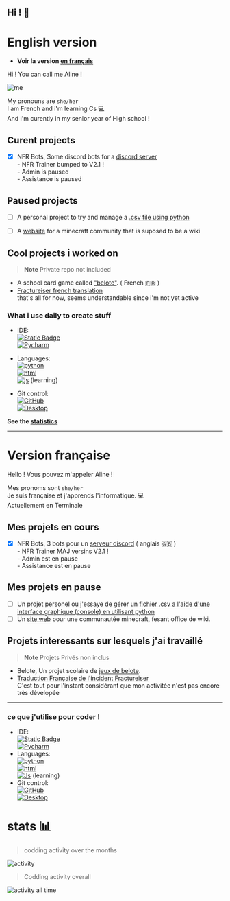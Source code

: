 ## Hi ! 👋

# English version
- **Voir la version [en français](#version-française)**

Hi ! You can call me Aline !   

![me](https://cdn.discordapp.com/attachments/1042889170240163840/1125102130622111765/image.png?size=16&quality=lossless)

My pronouns are `she/her`   
I am French and i'm learning Cs 💻   
And i'm curently in my senior year of High school !

## Curent projects

- [x] NFR Bots, Some discord bots for a [discord server](https://discord.gg/BFA8GTvsuN) \
      - NFR Trainer bumped to V2.1 ! \
      - Admin is paused \
      - Assistance is paused

## Paused projects
- [ ] A personal project to try and manage a [.csv file using python](https://github.com/TheWarior73/Simple-csv-file-Manipulator)
- [ ] A [website](https://github.com/TheWarior73/Aedivos-wiki) for a minecraft community that is suposed to be a wiki


## Cool projects i worked on
> **Note**
> Private repo not included

- A school card game called ["belote"](https://github.com/TheWarior73/Belote-TNSI--2023-2024). ( French 🇫🇷 )
- [Fractureiser french translation](https://github.com/TheWarior73/fractureiser/blob/main/lang/fr-FR/README.md)  
that's all for now, seems understandable since i'm not yet active

### What i use daily to create stuff

- IDE: \
[![Static Badge](https://img.shields.io/badge/Visual-Studio_Code%20-%20black?style=flat-square&logo=visual-studio-code&logoColor=blue&labelColor=yellow)](https://code.visualstudio.com/)\
[![Pycharm](https://img.shields.io/badge/Pycharm%20-%20JetBrains%20-%20black?style=flat-square&logo=pycharm&logoColor=yellow&labelColor=teal)](https://www.jetbrains.com/fr-fr/pycharm/)

- Languages: \
[![python](https://img.shields.io/badge/Python-black?style=flat-square&logo=python)](https://python.org)\
[![html](https://img.shields.io/badge/HTML-black?style=flat-square&logo=html5)](https://developer.mozilla.org/fr/docs/Web/HTML) \
[![js](https://img.shields.io/badge/Javascript-black?style=flat-square&logo=javascript)](https://developer.mozilla.org/fr/docs/Web/JavaScript) (learning)
- Git control: \
[![GitHub](https://img.shields.io/badge/GitHub-black?style=flat-square&logo=github)](https://github.com/)\
[![Desktop](https://img.shields.io/badge/Github-Desktop%20-%20black?style=flat-square&logo=github&logoColor=white&labelColor=purple)](https://desktop.github.com/)

**See the [statistics](#stats-)** 

---

# Version française
Hello ! Vous pouvez m'appeler Aline !

Mes pronoms sont `she/her` \
Je suis française et j'apprends l'informatique. 💻\
Actuellement en Terminale

## Mes projets en cours

- [x] NFR Bots, 3 bots pour un [serveur discord](https://discord.gg/BFA8GTvsuN) ( anglais 🇬🇧 ) \
      - NFR Trainer MAJ versins V2.1 ! \
      - Admin est en pause \
      - Assistance est en pause

## Mes projets en pause
- [ ] Un projet personel ou j'essaye de gérer un [fichier .csv a l'aide d'une interface graphique (console) en utilisant python](https://github.com/TheWarior73/Simple-csv-file-Manipulator)
- [ ] Un [site web](https://github.com/TheWarior73/Aedivos-wiki) pour une communautée minecraft, fesant office de wiki. 

## Projets interessants sur lesquels j'ai travaillé
> **Note**
> Projets Privés non inclus

- Belote, Un projet scolaire de [jeux de belote](https://github.com/TheWarior73/Belote-TNSI--2023-2024).
- [Traduction Française de l'incident Fractureiser](https://github.com/TheWarior73/fractureiser/blob/main/lang/fr-FR/README.md)  
C'est tout pour l'instant considérant que mon activitée n'est pas encore très dévelopée
---

### ce que j'utilise pour coder ! 

- IDE: \
[![Static Badge](https://img.shields.io/badge/Visual-Studio_Code%20-%20black?style=flat-square&logo=visual-studio-code&logoColor=blue&labelColor=yellow)](https://code.visualstudio.com/)\
[![Pycharm](https://img.shields.io/badge/Pycharm%20-%20JetBrains%20-%20black?style=flat-square&logo=pycharm&logoColor=yellow&labelColor=teal)](https://www.jetbrains.com/fr-fr/pycharm/)
- Languages: \
[![python](https://img.shields.io/badge/Python-black?style=flat-square&logo=python)](https://python.org)\
[![html](https://img.shields.io/badge/HTML-black?style=flat-square&logo=html5)](https://developer.mozilla.org/fr/docs/Web/HTML) \
[![Js](https://img.shields.io/badge/Javascript-black?style=flat-square&logo=javascript)](https://developer.mozilla.org/fr/docs/Web/JavaScript) (learning)
- Git control: \
[![GitHub](https://img.shields.io/badge/GitHub-black?style=flat-square&logo=github)](https://github.com/)\
[![Desktop](https://img.shields.io/badge/Github-Desktop%20-%20black?style=flat-square&logo=github&logoColor=white&labelColor=purple)](https://desktop.github.com/)

# stats 📊

> codding activity over the months

![activity](https://wakatime.com/share/@Th3_Warior/db25347c-4689-4bfd-a615-9ad0d044f335.svg)

> Codding activity overall

![activity all time](https://wakatime.com/share/@Th3_Warior/2f40ea0b-0e57-4511-9248-3f7959f90e75.svg)
